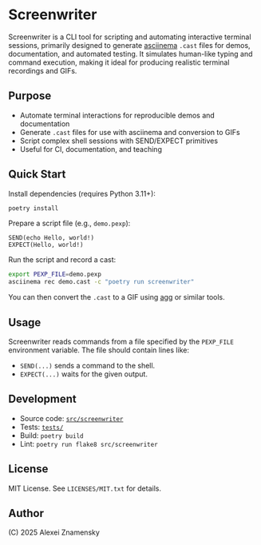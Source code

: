 # Screenwriter

Screenwriter is a CLI tool for scripting and automating interactive terminal sessions, primarily designed to generate [asciinema](https://asciinema.org/) `.cast` files for demos, documentation, and automated testing. It simulates human-like typing and command execution, making it ideal for producing realistic terminal recordings and GIFs.

## Purpose

- Automate terminal interactions for reproducible demos and documentation
- Generate `.cast` files for use with asciinema and conversion to GIFs
- Script complex shell sessions with SEND/EXPECT primitives
- Useful for CI, documentation, and teaching

## Quick Start

Install dependencies (requires Python 3.11+):

```sh
poetry install
```

Prepare a script file (e.g., `demo.pexp`):

```
SEND(echo Hello, world!)
EXPECT(Hello, world!)
```

Run the script and record a cast:

```sh
export PEXP_FILE=demo.pexp
asciinema rec demo.cast -c "poetry run screenwriter"
```

You can then convert the `.cast` to a GIF using [agg](https://github.com/asciinema/agg) or similar tools.

## Usage

Screenwriter reads commands from a file specified by the `PEXP_FILE` environment variable. The file should contain lines like:

- `SEND(...)` sends a command to the shell.
- `EXPECT(...)` waits for the given output.

## Development

- Source code: [`src/screenwriter`](src/screenwriter)
- Tests: [`tests/`](tests/)
- Build: `poetry build`
- Lint: `poetry run flake8 src/screenwriter`

## License

MIT License. See `LICENSES/MIT.txt` for details.

## Author

(C) 2025 Alexei Znamensky
